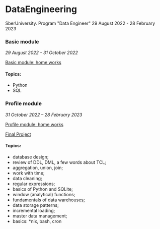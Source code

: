 # DataEngineering
SberUniversity. Program "Data Engineer"
29 August 2022 -  28 February 2023

### Basic module 
*29 August 2022 - 31 October 2022*

[Basic module: home works](https://github.com/Art9050/DataEngineering/tree/main/Basic%20module_home_works "Необязательная подсказка")
#### Topics:
- Python
- SQL

### Profile module
*31 October 2022 – 28 February 2023*

[Profile module: home works](https://github.com/Art9050/DataEngineering/tree/main/home_works "Необязательная подсказка")

[Final Project](https://github.com/Art9050/DataEngineering/tree/main/final_project "Необязательная подсказка")
#### Topics:
+ database design;
+ review of DDL, DML, a few words about TCL;
+ aggregation, union, join;
+ work with time;
+ data cleaning;
+ regular expressions;
+ basics of Python and SQLite;
+ window (analytical) functions;
+ fundamentals of data warehouses;
+ data storage patterns;
+ incremental loading;
+ master data management;
+ basics: *nix, bash, cron


<!--
https://gist.github.com/Jekins/2bf2d0638163f1294637#Parag

Слушатели научатся настраивать и автоматизировать процессы сбора, трансформации, очистки, хранения и первичного анализа данных с помощью SQL и Python на примерах реальных задач, реализует собственный проект! Проект составлен в виде типичного технического задания, которое получает Data Engineer в рамках выполнения своей работы, и позволит участникам курса решить задачу, максимально приближенную к рабочей, с нуля реализовав полноценный ETL процесс.

• проектирование БД;
• обзор DDL, DML, пару слов о TCL;
• агрегации, union, join;
• работа со временем;
• очистка данных;
• регулярные выражения;
• основы Python и SQLite;
• оконные (аналитические) функции;
• основы хранилищ данных;
• паттерны хранения данных;
• инкрементальная загрузка;
• master data management;
• основы *nix и bash, cron.

SQL для работы с данными в DWH
Знать:
базовый синтаксис SQL, методологии и технологии проектирования и использования баз данных, особенности системы управления базами данных, основы проектирования хранилищ данных (DWH), оконные функции, основные методы работы со временем, методы очистки данных, методы инкрементальной загрузки, bash-команды, автоинкремент в Oracle и других СУБД, методы оптимизации запросов, методы построения и автоматизации ETL процесса.

Уметь:
извлекать данные из БД и манипулировать ими с помощью SQL, проектировать DWH, реализовывать оконные аналитические функции, корректно работать со временем в SQL, производить очистку данных, реализовывать автоинкремент, выстраивать и автоматизировать ETL-процесс.

Программирование на языке Python
Знать:
тип языка, типы и структуры данных, понятие переменной, циклы, условные конструкции, функции, принципы работы алгоритмов

Уметь:
решать базовые алгоритмические задачи, загружать и обрабатывать данные (csv, xlsx, txt, json, jpg, etc) с помощью Python и его библиотек, установить Python и библиотеки на ПК
-->

